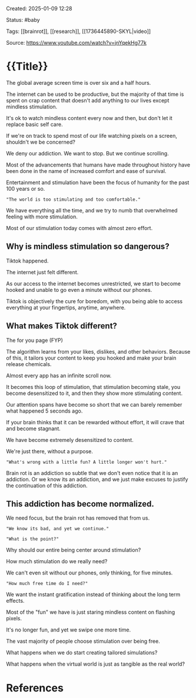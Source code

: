 Created: 2025-01-09 12:28

Status: #baby

Tags: [[brainrot]], [[research]], [[1736445890-SKYL|video]]

Source: https://www.youtube.com/watch?v=jnYqekHg77k

# {{Title}}

The global average screen time is over six and a half hours.

The internet can be used to be productive, but the majority of that time is spent on crap content that doesn't add anything to our lives except mindless stimulation.

It's ok to watch mindless content every now and then, but don't let it replace basic self care.

If we're on track to spend most of our life watching pixels on a screen, shouldn't we be concerned?

We deny our addiction. We want to stop. But we continue scrolling.

Most of the advancements that humans have made throughout history have been done in the name of increased comfort and ease of survival.

Entertainment and stimulation have been the focus of humanity for the past 100 years or so.

    "The world is too stimulating and too comfortable."

We have everything all the time, and we try to numb that overwhelmed feeling with more stimulation.

Most of our stimulation today comes with almost zero effort.

## Why is mindless stimulation so dangerous?

Tiktok happened.

The internet just felt different.

As our access to the internet becomes unrestricted, we start to become hooked and unable to go even a minute without our phones.

Tiktok is objectively the cure for boredom, with you being able to access everything at your fingertips, anytime, anywhere.

## What makes Tiktok different?

The for you page (FYP)

The algorithm learns from your likes, dislikes, and other behaviors. Because of this, it tailors your content to keep you hooked and make your brain release chemicals.

Almost every app has an infinite scroll now.

It becomes this loop of stimulation, that stimulation becoming stale, you become desensitized to it, and then they show more stimulating content.

Our attention spans have become so short that we can barely remember what happened 5 seconds ago.

If your brain thinks that it can be rewarded without effort, it will crave that and become stagnant.

We have become extremely desensitized to content.

We're just there, without a purpose.

    "What's wrong with a little fun? A little longer won't hurt."

Brain rot is an addiction so subtle that we don't even notice that it is an addiction. Or we know its an addiction, and we just make excuses to justify the continuation of this addiction.

## This addiction has become normalized.

We need focus, but the brain rot has removed that from us.

    "We know its bad, and yet we continue."

    "What is the point?"

Why should our entire being center around stimulation?

How much stimulation do we really need?

We can't even sit without our phones, only thinking, for five minutes.

    "How much free time do I need?"

We want the instant gratification instead of thinking about the long term effects.

Most of the "fun" we have is just staring mindless content on flashing pixels.

It's no longer fun, and yet we swipe one more time.

The vast majority of people choose stimulation over being free.

What happens when we do start creating tailored simulations?

What happens when the virtual world is just as tangible as the real world?



# References

